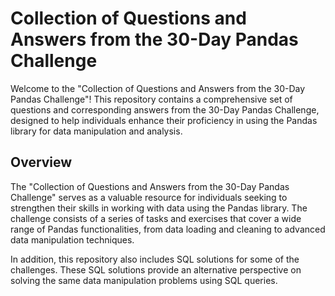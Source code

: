 # Collection of Questions and Answers from the 30-Day Pandas Challenge

Welcome to the "Collection of Questions and Answers from the 30-Day Pandas Challenge"! This repository contains a comprehensive set of questions and corresponding answers from the 30-Day Pandas Challenge, designed to help individuals enhance their proficiency in using the Pandas library for data manipulation and analysis.

## Overview

The "Collection of Questions and Answers from the 30-Day Pandas Challenge" serves as a valuable resource for individuals seeking to strengthen their skills in working with data using the Pandas library. The challenge consists of a series of tasks and exercises that cover a wide range of Pandas functionalities, from data loading and cleaning to advanced data manipulation techniques.

In addition, this repository also includes SQL solutions for some of the challenges. These SQL solutions provide an alternative perspective on solving the same data manipulation problems using SQL queries.


